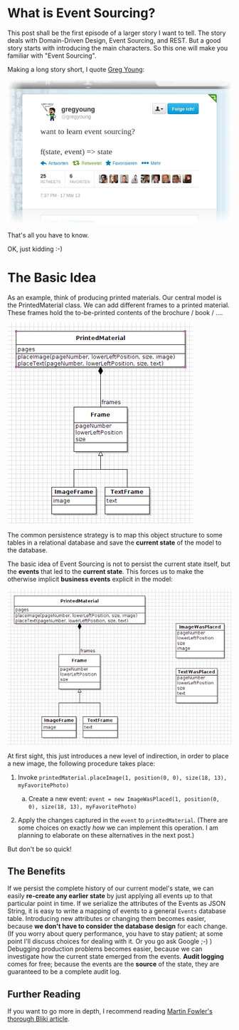 # What is Event Sourcing?

This post shall be the first episode of a larger story I want to tell.
The story deals with Domain-Driven Design, Event Sourcing, and REST.
But a good story starts with introducing the main characters.
So this one will make you familiar with "Event Sourcing".

Making a long story short, I quote [Greg Young](http://twitter.com/gregyoung):

[![@gregyoung on Twitter: want to learn event sourcing? f(state, event) => state](./twitter.com-gregyoung-status-313358540821647360.png)](http://twitter.com/gregyoung/status/313358540821647360)

That's all you have to know.

OK, just kidding :-)

# The Basic Idea
As an example, think of producing printed materials.
Our central model is the PrintedMaterial class.
We can add different frames to a printed material.
These frames hold the to-be-printed contents of the brochure / book / ….

![The PrintedMaterial class](./PrintedMaterial.class.png)

The common persistence strategy is to map this object structure to some tables in a relational database and save the __current state__ of the model to the database.

The basic idea of Event Sourcing is not to persist the current state itself, but the __events__ that led to the __current state__.
This forces us to make the otherwise implicit __business events__ explicit in the model:

![The PrintedMaterial class with its related Events](./PrintedMaterial-with-events.class.png)

At first sight, this just introduces a new level of indirection, in order to place a new image, the following procedure takes place:

 1. Invoke `printedMaterial.placeImage(1, position(0, 0), size(18, 13), myFavoritePhoto)`
    
    <ol type="a">
    <li>Create a new event: <code>event = new ImageWasPlaced(1, position(0, 0), size(18, 13), myFavoritePhoto)</code></li>
    </ol>

 1. Apply the changes captured in the `event` to `printedMaterial`.
    (There are some choices on exactly _how_ we can implement this operation.
    I am planning to elaborate on these alternatives in the next post.)

But don't be so quick!

## The Benefits
If we persist the complete history of our current model's state, we can easily __re-create any earlier state__ by just applying all events up to that particular point in time.
If we serialize the attributes of the Events as JSON String, it is easy to write a mapping of events to a general `Events` database table.
Introducing new attributes or changing them becomes easier, because __we don't have to consider the database design__ for each change. (If you worry about query performance, you have to stay patient; at some point I'll discuss choices for dealing with it. Or you go ask Google ;-) )
Debugging production problems becomes easier, because we can investigate how the current state emerged from the events.
__Audit logging__ comes for free; because the events are the **source** of the state, they are guaranteed to be a complete audit log.

## Further Reading
If you want to go more in depth, I recommend reading [Martin Fowler's thorough Bliki article](http://martinfowler.com/eaaDev/EventSourcing.html).
